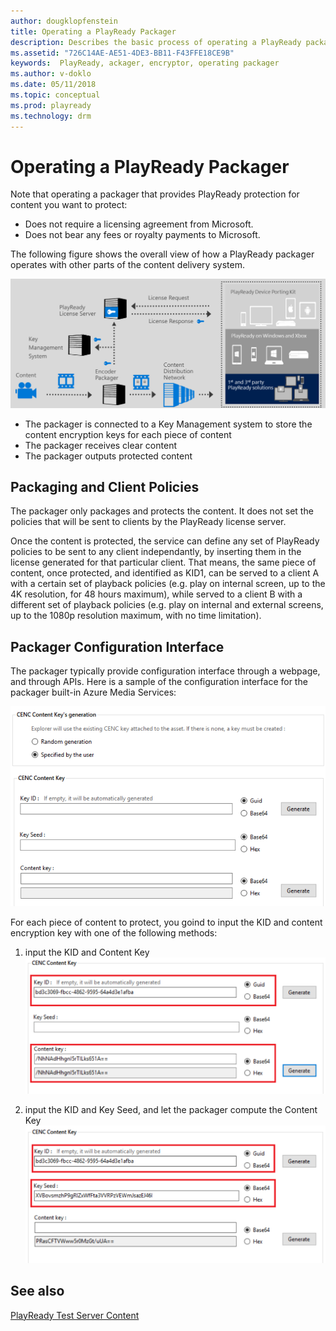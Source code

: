 ```yaml
---
author: dougklopfenstein
title: Operating a PlayReady Packager
description: Describes the basic process of operating a PlayReady packager
ms.assetid: "726C14AE-AE51-4DE3-BB11-F43FFE18CE9B"
keywords:  PlayReady, ackager, encryptor, operating packager
ms.author: v-doklo
ms.date: 05/11/2018
ms.topic: conceptual
ms.prod: playready
ms.technology: drm
---
```




# Operating a PlayReady Packager

Note that operating a packager that provides PlayReady protection for content you want to protect:

* Does not require a licensing agreement from Microsoft.
* Does not bear any fees or royalty payments to Microsoft.


The following figure shows the overall view of how a PlayReady packager operates with other parts of the content delivery system.

![PlayReady Packager Operation](../images/packager_operation.png)


* The packager is connected to a Key Management system to store the content encryption keys for each piece of content
* The packager receives clear content
* The packager outputs protected content

## Packaging and Client Policies

The packager only packages and protects the content. It does not set the policies that will be sent to clients by the PlayReady license server.

Once the content is protected, the service can define any set of PlayReady policies to be sent to any client independantly, by inserting them in the license generated for that particular client.
That means, the same piece of content, once protected, and identified as KID1, can be served to a client A with a certain set of playback policies (e.g. play on internal screen, up to the 4K resolution, for 48 hours maximum), while served to a client B with a different set of playback policies (e.g. play on internal and external screens, up to the 1080p resolution maximum, with no time limitation).

## Packager Configuration Interface

The packager typically provide configuration interface through a webpage, and through APIs. Here is a sample of the configuration interface for the packager built-in Azure Media Services:

![Azure Media Services Content Protection](../images/azure_media_services_content_protection_1.png)

For each piece of content to protect, you goind to input the KID and content encryption key with one of the following methods:

1) input the KID and Content Key
![Azure Media Services Content Protection](../images/azure_media_services_content_protection_2.png)

2) input the KID and Key Seed, and let the packager compute the Content Key
![Azure Media Services Content Protection](../images/azure_media_services_content_protection_3.png)




## See also
[PlayReady Test Server Content](http://test.playready.microsoft.com/)
